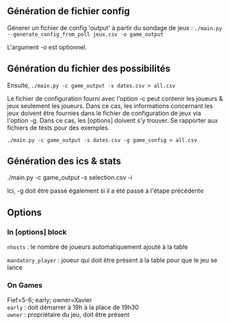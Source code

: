 ## Génération de fichier config 

Génerer un fichier de config 'output' à partir du sondage de jeux :
`./main.py --generate_config_from_poll jeux.csv -o game_output` 

L'argument -o est optionnel.


## Génération du fichier des possibilités
Ensuite, 
`./main.py -c game_output -s dates.csv > all.csv`

Le fichier de configuration fourni avec l'option -c  peut contenir les joueurs & jeux seulement les joueurs. 
Dans ce cas, les informations concernant les jeux doivent être fournies dans le fichier de configuration de jeux via l'option -g.
Dans ce cas, les [options] doivent s'y trouver. Se rapporter aux fichiers de tests pour des exemples.

`./main.py -c game_output -s dates.csv -g game_config > all.csv`


## Génération des ics & stats 
./main.py -c game_output -s selection.csv -i

Ici, -g doit être passé également si il a été passé à l'étape précédente


## Options
### In [options] block
`nhosts` : le nombre de joueurs automatiquement ajouté à la table

`mandatory_player` : joueur qui doit être présent à la table pour que le jeu se lance

### On Games
Fief=5-6; early; owner=Xavier  
`early` : doit démarrer à 19h à la place de 19h30  
`owner` : propriétaire du jeu, doit être présent
